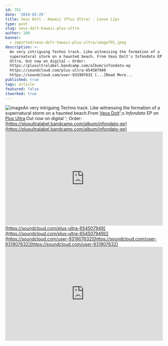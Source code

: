 ```yaml
---
id: 791
date: '2019-03-29'
title: Veus Dolt - Hawaii (Plus Ultra) - Loose Lips
type: post
slug: veus-dolt-hawaii-plus-ultra
author: 100
banner:
  - imported/veus-dolt-hawaii-plus-ultra/image791.jpeg
description: >-
  An very intriguing Techno track. Like witnessing the formation of a
  supernatural storm on a haunted beach. From Veus Dolt's Infondato EP on Plus
  Ultra. Out now on digital – Order:
  https://plusultralabel.bandcamp.com/album/infondato-ep
  https://soundcloud.com/plus-ultra-654507949
  https://soundcloud.com/user-931907632 [...]Read More...
published: true
tags: article
featured: false
itworked: true
---
```

![image](../imported/veus-dolt-hawaii-plus-ultra/image791.jpeg)An very intriguing Techno track. Like witnessing the formation of a supernatural storm on a haunted beach.From [Veus Dolt](https://www.discogs.com/artist/6366951-Veus-Dolt)';s _Infondato_ EP on [Plus Ultra](https://plusultralabel.bandcamp.com).Out now on digital '; Order: [](https://plusultralabel.bandcamp.com/album/infondato-ep)[https://plusultralabel.bandcamp.com/album/infondato-ep](https://plusultralabel.bandcamp.com/album/infondato-ep)<iframe width='100%' height='300' scrolling='no' frameborder='no' allow='autoplay' src='https://w.soundcloud.com/player/?url=https%3A//api.soundcloud.com/tracks/597968280&color=%23ff5500&auto_play=false&hide_related=false&show_comments=true&show_user=true&show_reposts=false&show_teaser=true'></iframe>[](https://soundcloud.com/plus-ultra-654507949)[https://soundcloud.com/plus-ultra-654507949](https://soundcloud.com/plus-ultra-654507949)[](https://soundcloud.com/user-931907632)[https://soundcloud.com/user-931907632](https://soundcloud.com/user-931907632)<iframe width='100%' height='300' scrolling='no' frameborder='no' allow='autoplay' src='https://www.youtube.com/embed/EDJSl7KGg2Q'></iframe>